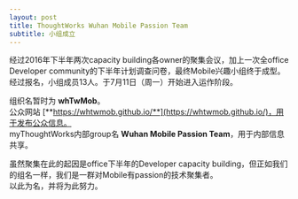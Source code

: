 ```yaml
---
layout: post
title: ThoughtWorks Wuhan Mobile Passion Team
subtitle: 小组成立
---
```

  经过2016年下半年两次capacity building各owner的聚集会议，加上一次全office Developer community的下半年计划调查问卷，最终Mobile兴趣小组终于成型。  
  经过报名，小组成员13人。于7月11日（周一）开始进入运作阶段。
  
  组织名暂时为 **whTwMob**。  
  公众网站 [**https://whtwmob.github.io/**](https://whtwmob.github.io/)，用于发布公众信息。  
  myThoughtWorks内部group名 **Wuhan Mobile Passion Team**，用于内部信息共享。 

  虽然聚集在此的起因是office下半年的Developer capacity building，但正如我们的组名一样，我们是一群对Mobile有passion的技术聚集者。  
  以此为名，并将为此努力。
